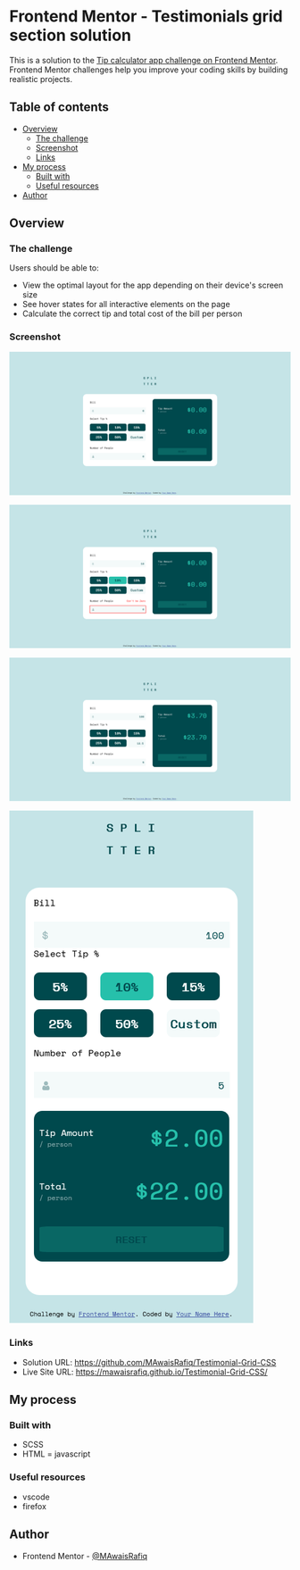 # Frontend Mentor - Testimonials grid section solution

This is a solution to the [Tip calculator app challenge on Frontend Mentor](https://www.frontendmentor.io/challenges/tip-calculator-app-ugJNGbJUX). Frontend Mentor challenges help you improve your coding skills by building realistic projects.

## Table of contents

- [Overview](#overview)
  - [The challenge](#the-challenge)
  - [Screenshot](#screenshot)
  - [Links](#links)
- [My process](#my-process)
  - [Built with](#built-with)
  - [Useful resources](#useful-resources)
- [Author](#author)


## Overview

### The challenge

Users should be able to:


- View the optimal layout for the app depending on their device's screen size
- See hover states for all interactive elements on the page
- Calculate the correct tip and total cost of the bill per person

### Screenshot

![](./Screenshots/Screenshot1.png)

![](./Screenshots/Screenshot2.png)

![](./Screenshots/Screenshot3.png)

![](./Screenshots/Screenshot4.png)


### Links

- Solution URL: https://github.com/MAwaisRafiq/Testimonial-Grid-CSS
- Live Site URL: https://mawaisrafiq.github.io/Testimonial-Grid-CSS/

## My process

### Built with

- SCSS
- HTML
= javascript

### Useful resources

- vscode
- firefox

## Author
- Frontend Mentor - [@MAwaisRafiq](https://www.frontendmentor.io/profile/MAwaisRafiq)


